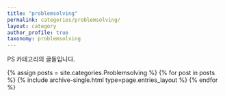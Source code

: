 ```yaml
---
title: "problemsolving"
permalink: categories/problemsolving/
layout: category
author_profile: true
taxonomy: problemsolving
---
```


PS 카테고리의 글들입니다.

{% assign posts = site.categories.Problemsolving %}
{% for post in posts %} {% include archive-single.html type=page.entries_layout %} {% endfor %}